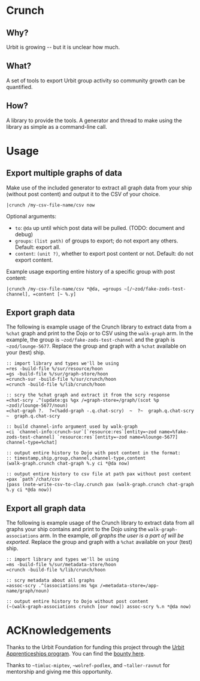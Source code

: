 # Crunch

## Why?
Urbit is growing -- but it is unclear how much.

## What?
A set of tools to export Urbit group activity so community growth can be quantified.

## How?
A library to provide the tools.
A generator and thread to make using the library as simple as a command-line call.


# Usage
## Export multiple graphs of data
Make use of the included generator to extract all graph data from your ship (without post content) and output it to the CSV of your choice.
```
|crunch /my-csv-file-name/csv now
```

Optional arguments:
* `to`: `@da` up until which post data will be pulled. (TODO: document and debug)
* `groups`: `(list path)` of groups to export; do not export any others. Default: export all.
* `content`: `(unit ?)`, whether to export post content or not. Default: do not export content.

Example usage exporting entire history of a specific group with post content:
```
|crunch /my-csv-file-name/csv *@da, =groups ~[/~zod/fake-zods-test-channel], =content [~ %.y]
```

## Export graph data
The following is example usage of the Crunch library to extract data from a `%chat` graph and print to the Dojo or to CSV using the `walk-graph` arm.
In the example, the group is `~zod/fake-zods-test-channel` and the graph is `~zod/lounge-5677`.
Replace the group and graph with a `%chat` available on your (test) ship.
```
:: import library and types we'll be using
=res -build-file %/sur/resource/hoon
=gs -build-file %/sur/graph-store/hoon
=crunch-sur -build-file %/sur/crunch/hoon
=crunch -build-file %/lib/crunch/hoon

:: scry the %chat graph and extract it from the scry response
=chat-scry .^(update:gs %gx /=graph-store=/graph/(scot %p ~zod)/lounge-5677/noun)
=chat-graph ?.  ?=(%add-graph -.q.chat-scry)  ~  ?~  graph.q.chat-scry  ~  graph.q.chat-scry

:: build channel-info argument used by walk-graph
=ci `channel-info:crunch-sur`[`resource:res`[entity=~zod name=%fake-zods-test-channel] `resource:res`[entity=~zod name=%lounge-5677] channel-type=%chat]

:: output entire history to Dojo with post content in the format:
:: timestamp,ship,group,channel,channel-type,content
(walk-graph.crunch chat-graph %.y ci *@da now)

:: output entire history to csv file at path pax without post content
=pax `path`/chat/csv
|pass (note-write-csv-to-clay.crunch pax (walk-graph.crunch chat-graph %.y ci *@da now))
```

## Export all graph data
The following is example usage of the Crunch library to extract data from all graphs your ship contains and print to the Dojo using the `walk-graph-associations` arm.
In the example, *all graphs the user is a part of will be exported*.
Replace the group and graph with a `%chat` available on your (test) ship.
```
:: import library and types we'll be using
=ms -build-file %/sur/metadata-store/hoon
=crunch -build-file %/lib/crunch/hoon

:: scry metadata about all graphs
=assoc-scry .^(associations:ms %gx /=metadata-store=/app-name/graph/noun)

:: output entire history to Dojo without post content
(~(walk-graph-associations crunch [our now]) assoc-scry %.n *@da now)
```

# ACKnowledgements
Thanks to the Urbit Foundation for funding this project through the [Urbit Apprenticeships program](https://urbit.org/grants/apprenticeships/).
You can find the [bounty here](https://urbit.org/grants/bounties/analytics-script/).

Thanks to `~timluc-miptev`, `~wolref-podlex`, and `~taller-ravnut` for mentorship and giving me this opportunity.
